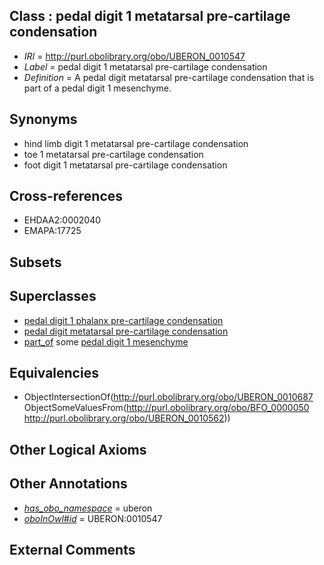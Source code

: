 
## Class : pedal digit 1 metatarsal pre-cartilage condensation

 * *IRI* = http://purl.obolibrary.org/obo/UBERON_0010547
 * *Label* = pedal digit 1 metatarsal pre-cartilage condensation
 * *Definition* = A pedal digit metatarsal pre-cartilage condensation that is part of a pedal digit 1 mesenchyme.

## Synonyms

 * hind limb digit 1 metatarsal pre-cartilage condensation
 * toe 1 metatarsal pre-cartilage condensation
 * foot digit 1 metatarsal pre-cartilage condensation

## Cross-references

 * EHDAA2:0002040
 * EMAPA:17725

## Subsets


## Superclasses

 * [pedal digit 1 phalanx pre-cartilage condensation](../../UBERON/80/UBERON_0010580.md)
 * [pedal digit metatarsal pre-cartilage condensation](../../UBERON/87/UBERON_0010687.md)
 * [part_of](../../BFO/50/BFO_0000050.md) some [pedal digit 1 mesenchyme](../../UBERON/62/UBERON_0010562.md)

## Equivalencies

 * ObjectIntersectionOf(<http://purl.obolibrary.org/obo/UBERON_0010687> ObjectSomeValuesFrom(<http://purl.obolibrary.org/obo/BFO_0000050> <http://purl.obolibrary.org/obo/UBERON_0010562>))

## Other Logical Axioms


## Other Annotations

 * *[has_obo_namespace](../../ce/oboInOwl#hasOBONamespace.md)* = uberon
 * *[oboInOwl#id](../../id/oboInOwl#id.md)* = UBERON:0010547

## External Comments


